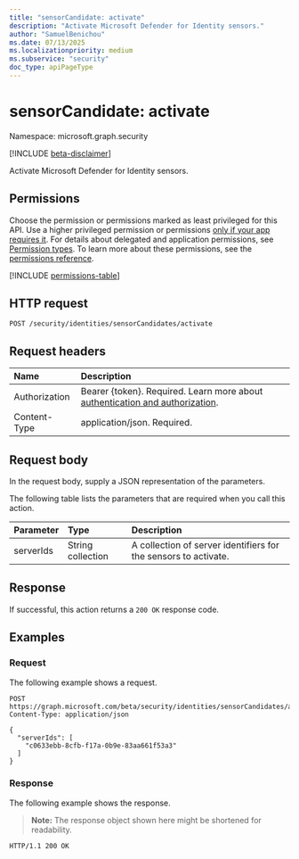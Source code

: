 ```yaml
---
title: "sensorCandidate: activate"
description: "Activate Microsoft Defender for Identity sensors."
author: "SamuelBenichou"
ms.date: 07/13/2025
ms.localizationpriority: medium
ms.subservice: "security"
doc_type: apiPageType
---
```


# sensorCandidate: activate

Namespace: microsoft.graph.security

[!INCLUDE [beta-disclaimer](../../includes/beta-disclaimer.md)]

Activate Microsoft Defender for Identity sensors.

## Permissions

Choose the permission or permissions marked as least privileged for this API. Use a higher privileged permission or permissions [only if your app requires it](/graph/permissions-overview#best-practices-for-using-microsoft-graph-permissions). For details about delegated and application permissions, see [Permission types](/graph/permissions-overview#permission-types). To learn more about these permissions, see the [permissions reference](/graph/permissions-reference).

<!-- {
  "blockType": "permissions",
  "name": "security-sensorcandidate-activate-permissions"
}
-->
[!INCLUDE [permissions-table](../includes/permissions/security-sensorcandidate-activate-permissions.md)]

## HTTP request

<!-- {
  "blockType": "ignored"
}
-->
``` http
POST /security/identities/sensorCandidates/activate
```

## Request headers

|Name|Description|
|:---|:---|
|Authorization|Bearer {token}. Required. Learn more about [authentication and authorization](/graph/auth/auth-concepts).|
|Content-Type|application/json. Required.|

## Request body

In the request body, supply a JSON representation of the parameters.

The following table lists the parameters that are required when you call this action.

|Parameter|Type| Description                                                     |
|:---|:---|:----------------------------------------------------------------|
|serverIds|String collection| A collection of server identifiers for the sensors to activate. |

## Response

If successful, this action returns a `200 OK` response code.

## Examples

### Request

The following example shows a request.
<!-- {
  "blockType": "request",
  "name": "sensorcandidatethis.activate"
}
-->
``` http
POST https://graph.microsoft.com/beta/security/identities/sensorCandidates/activate
Content-Type: application/json

{
  "serverIds": [
    "c0633ebb-8cfb-f17a-0b9e-83aa661f53a3"
  ]
}
```

### Response

The following example shows the response.
>**Note:** The response object shown here might be shortened for readability.
<!-- {
  "blockType": "response",
  "truncated": true
}
-->
``` http
HTTP/1.1 200 OK
```
